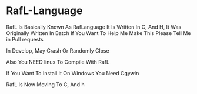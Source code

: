 # RafL-Language

RafL Is Basically Known As RafLanguage 
It Is Written In C, And H, It Was Originally Written In Batch
If You Want To Help Me Make This Please Tell Me in Pull requests


In Develop, May Crash Or Randomly Close

Also You NEED linux To Compile With RafL

If You Want To Install It On Windows You Need Cgywin




RafL Is Now Moving To C, And h
